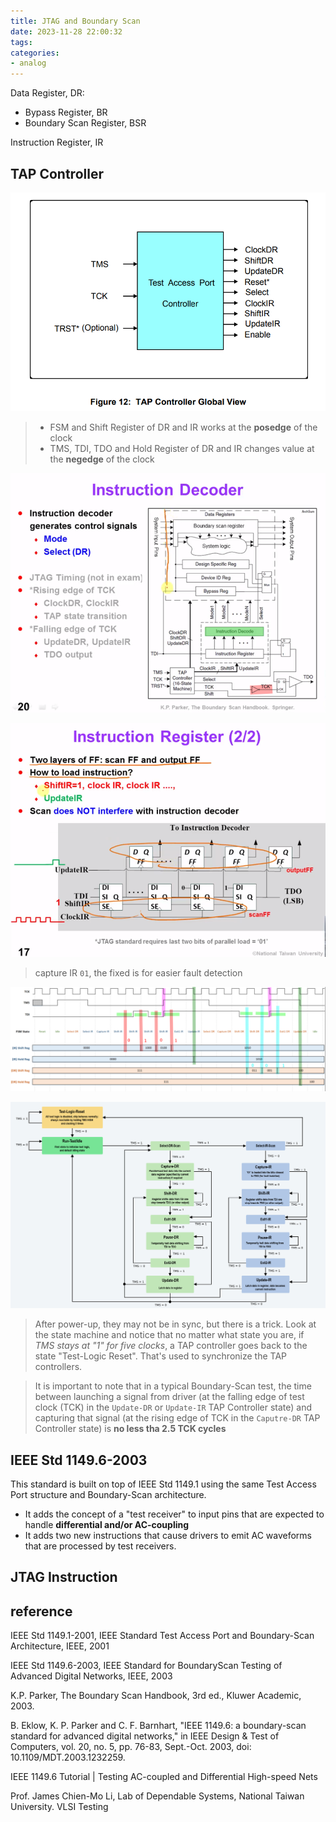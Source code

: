 ```yaml
---
title: JTAG and Boundary Scan
date: 2023-11-28 22:00:32
tags:
categories:
- analog
---
```


Data Register, DR:

- Bypass Register, BR
- Boundary Scan Register, BSR

Instruction Register, IR



##  TAP Controller

![image-20231128230836498](jtag/image-20231128230836498.png)

> - FSM and Shift Register of DR and IR works at the **posedge** of the clock
> - TMS, TDI, TDO and Hold Register of DR and IR changes value at the **negedge** of the clock

![image-20231201001606120](jtag/image-20231201001606120.png)

![image-20231201001813333](jtag/image-20231201001813333.png)

> capture IR `01`, the fixed is for easier fault detection



![image-20231129232443249](jtag/image-20231129232443249.png)

![image-20231129233218011](jtag/image-20231129233218011.png)

> After power-up, they may not be in sync, but there is a trick. Look at the state machine and notice that no matter what state you are, if *TMS stays at "1" for five clocks*, a TAP controller goes back to the state "Test-Logic Reset". That's used to synchronize the TAP controllers.

> It is important to note that in a typical Boundary-Scan test, the time between launching a signal from driver (at the falling edge of test clock (TCK) in the `Update-DR` or `Update-IR` TAP Controller state) and capturing that signal (at the rising edge of TCK in the `Caputre-DR` TAP Controller state) is **no less tha 2.5 TCK cycles**



## IEEE Std 1149.6-2003

This standard is built on top of IEEE Std 1149.1 using the same Test Access Port structure and Boundary-Scan architecture.

- It adds the concept of a "test receiver" to input pins that are expected to handle **differential and/or AC-coupling**
- It adds two new instructions that cause drivers to emit AC waveforms that are processed by test receivers.


## JTAG Instruction




## reference

IEEE Std 1149.1-2001, IEEE Standard Test Access Port and Boundary-Scan Architecture, IEEE, 2001

IEEE Std 1149.6-2003, IEEE Standard for BoundaryScan Testing of Advanced Digital Networks, IEEE, 2003

K.P. Parker, The Boundary Scan Handbook, 3rd ed., Kluwer Academic, 2003.

B. Eklow, K. P. Parker and C. F. Barnhart, "IEEE 1149.6: a boundary-scan standard for advanced digital networks," in IEEE Design & Test of Computers, vol. 20, no. 5, pp. 76-83, Sept.-Oct. 2003, doi: 10.1109/MDT.2003.1232259.

IEEE 1149.6 Tutorial | Testing AC-coupled and Differential High-speed Nets

Prof. James Chien-Mo Li, Lab of Dependable Systems, National Taiwan University. VLSI Testing
